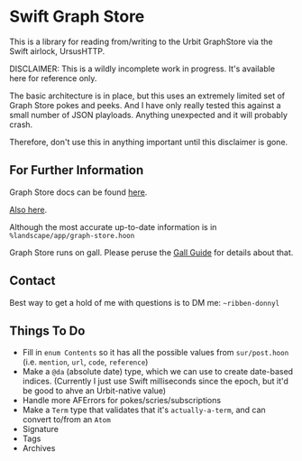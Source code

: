 # Swift Graph Store

This is a library for reading from/writing to the Urbit GraphStore via the Swift airlock, UrsusHTTP.

DISCLAIMER: This is a wildly incomplete work in progress.   It's available here for reference only.

The basic architecture is in place, but this uses an extremely limited set of Graph Store pokes and peeks.
And I have only really tested this against a small number of JSON playloads.  Anything unexpected and it will probably crash.

Therefore, don't use this in anything important until this disclaimer is gone.

## For Further Information

Graph Store docs can be found [here](https://urbit.org/docs/userspace/graph-store/overview).

[Also here](https://urbit.org/docs/userspace/landscape/reference/graph-store).

Although the most accurate up-to-date information is in `%landscape/app/graph-store.hoon`

Graph Store runs on gall.  Please peruse the [Gall Guide](https://github.com/timlucmiptev/gall-guide) for details about that.

## Contact

Best way to get a hold of me with questions is to DM me: `~ribben-donnyl`

## Things To Do

- Fill in `enum Contents` so it has all the possible values from `sur/post.hoon` (i.e. `mention`, `url`, `code`, `reference`)
- Make a `@da` (absolute date) type, which we can use to create date-based indices.  (Currently I just use Swift milliseconds since the epoch, but it'd be good to ahve an Urbit-native value)
- Handle more AFErrors for pokes/scries/subscriptions
- Make a `Term` type that validates that it's `actually-a-term`, and can convert to/from an `Atom`
- Signature
- Tags
- Archives

